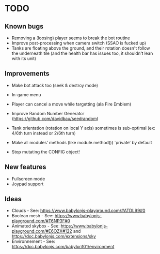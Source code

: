 # TODO

## Known bugs

* Removing a (loosing) player seems to break the bot routine
* Improve post-processing when camera switch (SSAO is fucked up)
* Tanks are floating above the ground, and their rotation doesn't follow the underneath tile (and the health bar has issues too, it shouldn't lean with its unit)

## Improvements

* Make bot attack too (seek & destroy mode)
* In-game menu
* Player can cancel a move while targetting (ala Fire Emblem)
* Improve Random Number Generator (https://github.com/davidbau/seedrandom)
* Tank orientation (rotation on local Y axis) sometimes is sub-optimal (ex: 4/6th turn instead or 2/6th turn)

* Make all modules' methods (like module.method()) 'private' by default
* Stop mutating the CONFIG object!

## New features

* Fullscreen mode
* Joypad support

## Ideas

* Clouds - See: https://www.babylonjs-playground.com/#ATDL99#0
* Boolean mesh - See: https://www.babylonjs-playground.com/#T6NP3F#0
* Animated skybox - See: https://www.babylonjs-playground.com/#E6OZX#122 and https://doc.babylonjs.com/extensions/sky
* Environnement - See: https://doc.babylonjs.com/babylon101/environment

